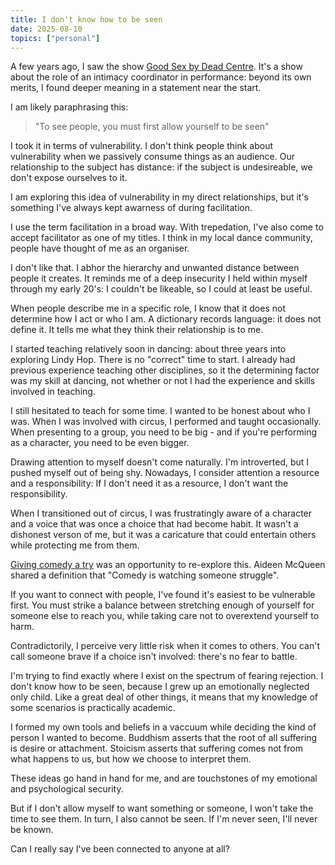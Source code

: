```yaml
---
title: I don't know how to be seen
date: 2025-08-10
topics: ["personal"]
---
```


A few years ago, I saw the show [Good Sex by Dead Centre](https://www.deadcentre.org/good-sex). It's a show about the role of an intimacy coordinator in performance: beyond its own merits, I found deeper meaning in a statement near the start.

I am likely paraphrasing this:

> "To see people, you must first allow yourself to be seen"

I took it in terms of vulnerability. I don't think people think about vulnerability when we passively consume things as an audience. Our relationship to the subject has distance: if the subject is undesireable, we don't expose ourselves to it.

I am exploring this idea of vulnerability in my direct relationships, but it's something I've always kept awarness of during facilitation.

I use the term facilitation in a broad way. With trepedation, I've also come to accept facilitator as one of my titles. I think in my local dance community, people have thought of me as an organiser. 

I don't like that. I abhor the hierarchy and unwanted distance between people it creates. It reminds me of a deep insecurity I held within myself through my early 20's: I couldn't be likeable, so I could at least be useful.

When people describe me in a specific role, I know that it does not determine how I act or who I am. A dictionary records language: it does not define it. It tells me what they think their relationship is to me.

I started teaching relatively soon in dancing: about three years into exploring Lindy Hop. There is no "correct" time to start. I already had previous experience teaching other disciplines, so it the determining factor was my skill at dancing, not whether or not I had the experience and skills involved in teaching.

I still hesitated to teach for some time. I wanted to be honest about who I was. When I was involved with circus, I performed and taught occasionally. When presenting to a group, you need to be big - and if you're performing as a character, you need to be even bigger.

Drawing attention to myself doesn't come naturally. I'm introverted, but I pushed myself out of being shy. Nowadays, I consider attention a resource and a responsibility: If I don't need it as a resource, I don't want the responsibility.

When I transitioned out of circus, I was frustratingly aware of a character and a voice that was once a choice that had become habit. It wasn't a dishonest verson of me, but it was a caricature that could entertain others while protecting me from them.

[Giving comedy a try](../comedy-notes/) was an opportunity to re-explore this. Aideen McQueen shared a definition that "Comedy is watching someone struggle". 

If you want to connect with people, I've found it's easiest to be vulnerable first. You must strike a balance between stretching enough of yourself for someone else to reach you, while taking care not to overextend yourself to harm.

Contradictorily, I perceive very little risk when it comes to others. You can't call someone brave if a choice isn't involved: there's no fear to battle.

I'm trying to find exactly where I exist on the spectrum of fearing rejection. I don't know how to be seen, because I grew up an emotionally neglected only child. Like a great deal of other things, it means that my knowledge of some scenarios is practically academic.

I formed my own tools and beliefs in a vaccuum while deciding the kind of person I wanted to become. Buddhism asserts that the root of all suffering is desire or attachment. Stoicism asserts that suffering comes not from what happens to us, but how we choose to interpret them.

These ideas go hand in hand for me, and are touchstones of my emotional and psychological security. 

But if I don't allow myself to want something or someone, I won't take the time to see them. In turn, I also cannot be seen. If I'm never seen, I'll never be known. 

Can I really say I've been connected to anyone at all?